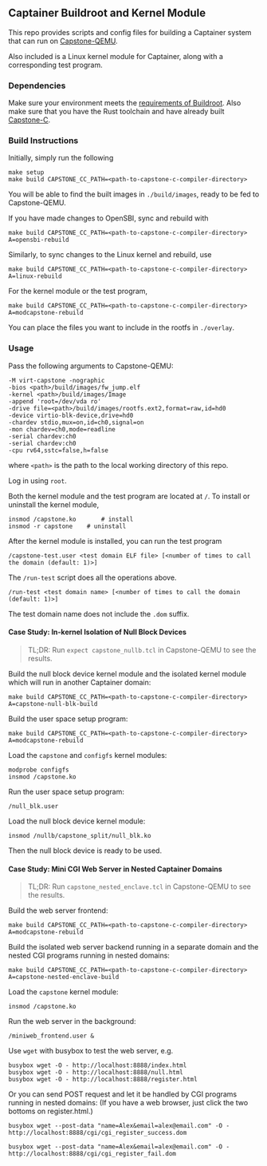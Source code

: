 ## Captainer Buildroot and Kernel Module

This repo provides scripts and config files for building
a Captainer system that can run on [Capstone-QEMU](https://github.com/project-starch/capstone-qemu).

Also included is a Linux kernel module for Captainer, along with a
corresponding test program.

### Dependencies

Make sure your environment meets the [requirements of
Buildroot](https://buildroot.org/downloads/manual/manual.html#_about_buildroot).
Also make sure that you have the Rust toolchain and have already
built
[Capstone-C](https://github.com/jasonyu1996/capstone-c/tree/riscv-wip).

### Build Instructions

Initially, simply run the following

    make setup
    make build CAPSTONE_CC_PATH=<path-to-capstone-c-compiler-directory>

You will be able to find the built images in `./build/images`, ready
to be fed to Capstone-QEMU.

If you have made changes to OpenSBI, sync and rebuild with

    make build CAPSTONE_CC_PATH=<path-to-capstone-c-compiler-directory> A=opensbi-rebuild

Similarly, to sync changes to the Linux kernel and rebuild, use

    make build CAPSTONE_CC_PATH=<path-to-capstone-c-compiler-directory> A=linux-rebuild

For the kernel module or the test program,

    make build CAPSTONE_CC_PATH=<path-to-capstone-c-compiler-directory> A=modcapstone-rebuild

You can place the files you want to include in the rootfs in
`./overlay`.

### Usage

Pass the following arguments to Capstone-QEMU:

    -M virt-capstone -nographic
    -bios <path>/build/images/fw_jump.elf
    -kernel <path>/build/images/Image
    -append 'root=/dev/vda ro'
    -drive file=<path>/build/images/rootfs.ext2,format=raw,id=hd0
    -device virtio-blk-device,drive=hd0
    -chardev stdio,mux=on,id=ch0,signal=on
    -mon chardev=ch0,mode=readline
    -serial chardev:ch0
    -serial chardev:ch0
    -cpu rv64,sstc=false,h=false

where `<path>` is the path to the local working directory of this repo.

Log in using `root`.

Both the kernel module and the test program are located at `/`.
To install or uninstall the kernel module,

    insmod /capstone.ko       # install
    insmod -r capstone    # uninstall

After the kernel module is installed, you can run the test program

    /capstone-test.user <test domain ELF file> [<number of times to call the domain (default: 1)>]

The `/run-test` script does all the operations above.

    /run-test <test domain name> [<number of times to call the domain (default: 1)>]

The test domain name does not include the `.dom` suffix.

#### Case Study: In-kernel Isolation of Null Block Devices

> TL;DR: Run `expect capstone_nullb.tcl` in Capstone-QEMU to see the results.

Build the null block device kernel module and the isolated
kernel module which will run in another Captainer domain:

    make build CAPSTONE_CC_PATH=<path-to-capstone-c-compiler-directory> A=capstone-null-blk-build

Build the user space setup program:

    make build CAPSTONE_CC_PATH=<path-to-capstone-c-compiler-directory> A=modcapstone-rebuild

Load the `capstone` and `configfs` kernel modules:

    modprobe configfs
    insmod /capstone.ko

Run the user space setup program:

    /null_blk.user

Load the null block device kernel module:

    insmod /nullb/capstone_split/null_blk.ko

Then the null block device is ready to be used.

#### Case Study: Mini CGI Web Server in Nested Captainer Domains

> TL;DR: Run `capstone_nested_enclave.tcl` in Capstone-QEMU to see the results.

Build the web server frontend:

    make build CAPSTONE_CC_PATH=<path-to-capstone-c-compiler-directory> A=modcapstone-rebuild

Build the isolated web server backend running in a separate domain 
and the nested CGI programs running in nested domains:

    make build CAPSTONE_CC_PATH=<path-to-capstone-c-compiler-directory> A=capstone-nested-enclave-build

Load the `capstone` kernel module:
    
    insmod /capstone.ko

Run the web server in the background:

    /miniweb_frontend.user &

Use `wget` with busybox to test the web server, e.g.

    busybox wget -O - http://localhost:8888/index.html
    busybox wget -O - http://localhost:8888/null.html
    busybox wget -O - http://localhost:8888/register.html

Or you can send POST request and let it be handled by CGI programs running in nested domains:
(If you have a web browser, just click the two bottoms on register.html.)

    busybox wget --post-data "name=Alex&email=alex@email.com" -O - http://localhost:8888/cgi/cgi_register_success.dom
    
    busybox wget --post-data "name=Alex&email=alex@email.com" -O - http://localhost:8888/cgi/cgi_register_fail.dom
